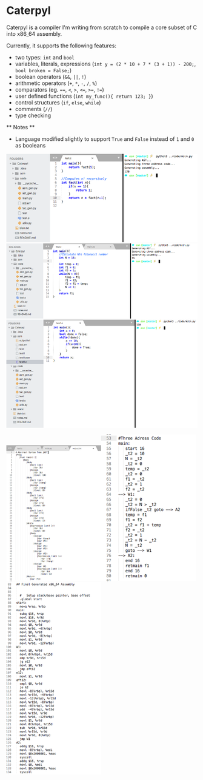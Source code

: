 # Caterpyl

Caterpyl is a compiler I'm writing from scratch to compile a core subset of C into x86_64 assembly.

Currently, it supports the following features:
- two types: `int` and `bool` 
- variables, literals, expressions (`int y = (2 * 10 + 7 * (3 + 1)) - 200;`, `bool broken = False;`)
- boolean operators (`&&`, `||`, `!`)
- arithmetic operators (`+`, `*`, `-`, `/`, `%`)
- comparators (eg. `==`, `<`, `>`, `<=`, `>=`, `!=`)
- user defined functions (`int my_func(){ return 123; }`)
- control structures (`if`, `else`, `while`)
- comments (`//`)
- type checking


** Notes **
- Language modified slightly to support `True` and `False` instead of `1` and `0` as booleans


<img src="static/pic1.png" width="900">
<img src="static/pic2.png" width="900">
<img src="static/pic6.png" width="900">

<img src="static/pic3.png" width="250"><img src="static/pic4.png" width="250"><img src="static/pic5.png" width="250">
